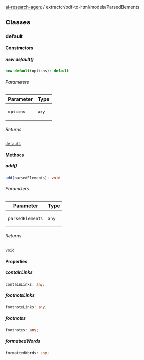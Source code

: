 [ai-research-agent](../../../index.md) / extractor/pdf-to-html/models/ParsedElements

## Classes

### default

#### Constructors

##### new default()

```ts
new default(options): default
```

###### Parameters

<table>
<thead>
<tr>
<th>Parameter</th>
<th>Type</th>
</tr>
</thead>
<tbody>
<tr>
<td>

`options`

</td>
<td>

`any`

</td>
</tr>
</tbody>
</table>

###### Returns

[`default`](ParsedElements.md#default)

#### Methods

##### add()

```ts
add(parsedElements): void
```

###### Parameters

<table>
<thead>
<tr>
<th>Parameter</th>
<th>Type</th>
</tr>
</thead>
<tbody>
<tr>
<td>

`parsedElements`

</td>
<td>

`any`

</td>
</tr>
</tbody>
</table>

###### Returns

`void`

#### Properties

##### containLinks

```ts
containLinks: any;
```

##### footnoteLinks

```ts
footnoteLinks: any;
```

##### footnotes

```ts
footnotes: any;
```

##### formattedWords

```ts
formattedWords: any;
```
